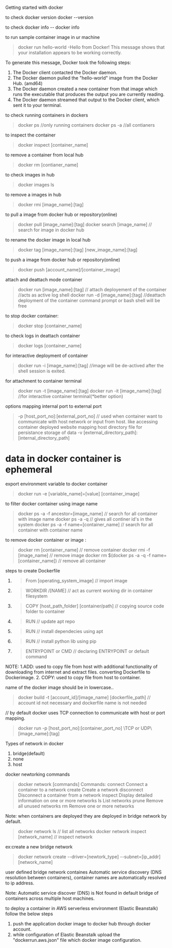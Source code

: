 Getting started with docker 

to check docker version
docker --version

to check docker info
-- docker info

to run sample container image in ur machine 
> docker run hello-world
-Hello from Docker!
This message shows that your installation appears to be working correctly.

To generate this message, Docker took the following steps:  
 1. The Docker client contacted the Docker daemon.
 2. The Docker daemon pulled the "hello-world" image from the Docker Hub.
    (amd64)
 3. The Docker daemon created a new container from that image which runs the
    executable that produces the output you are currently reading.
 4. The Docker daemon streamed that output to the Docker client, which sent it
    to your terminal.

to check running containers in dockers
 > docker ps //only running containers
 > docker ps -a //all contianers

to inspect the container 
>docker inspect [container_name]


to remove a container from local hub
> docker rm [contianer_name]

to check images in hub
> docker images ls

to remove a images in hub
> docker rmi [image_name]:[tag]

to pull a image from docker hub or repository(online)
> docker pull [image_name]:[tag]
> docker search [image_name] // search for image in docker hub

to rename the docker image in local hub
> docker tag [image_name]:[tag] [new_image_name]:[tag]

to push a image from docker hub or repository(online)
> docker push [account_name]/[container_image]

attach and deattach mode container
> docker run [image_name]:[tag] // attach deployement of the container  //acts as active log shell
> docker run -d [image_name]:[tag] //deattach deployment of the container command prompt or bash shell will be free

to stop docker container:
> docker stop [container_name]

to check logs in deattach container 
>docker logs [container_name]

for interactive deployment of container 
> docker run -i [image_name]:[tag]  //image will be de-actived after the shell session is exited.

for attachment to container terminal
> docker run -t [image_name]:[tag]
> docker run -it [image_name]:[tag]  //for interactive container terminal(*better option)

options
mapping internal port to external port
> -p  [host_port_no]:[external_port_no] // used when container want to communicate with host network or input from host. like accessing container deployed website
mapping host directory file for persistance storage of data
> -v  [external_directory_path]:[internal_directory_path]  

# data in docker container is ephemeral 

export environment variable to docker container
> docker run -e [variable_name]=[value]  [container_image]

to filter docker container using image name
> docker ps -a -f ancestor=[image_name] // search for all container with image name
> docker ps -a -q   // gives all continer id's in the system
> docker ps -a  -f name=[container_name] // search for all container with container name

to remove docker container or image :
> docker rm [container_name] // remove container
> docker rmi -f [image_name] // remove image
> docker rm $(docker ps -a -q -f name=[container_name]) // remove all container



steps to create Dockerfile 
1. > From [operating_system_image]      // import image
2. > WORKDIR /[NAME] // act as current working dir in container filesystem
3. > COPY [host_path_folder] [container/path]    // copying source code  folder to container
4. > RUN              // update apt repo
5. > RUN              // install dependecies using apt
6. > RUN              // install python lib using pip
7. > ENTRYPOINT or CMD       // declaring ENTRYPOINT or default command

NOTE:
1.ADD: used to copy file from host with additional functionality of downloading from internet and extract files.
converting Dockerfile to Dockerimage.
2. COPY: used to copy file from host to container.



name of the docker image should be in lowercase..
>docker build -t [account_id]/[image_name] [dockerfile_path] // account id not necessary and dockerfile name is not needed




// by default docker uses TCP connection to communicate with host or port mapping.
> docker run -p [host_port_no]:[container_port_no] \TCP or UDP\ [image_name]:[tag] 

Types of network in docker 
1. bridge(default)
2. none
3. host

docker newtorking commands
> docker  network [commands]
> Commands:
>  connect     Connect a container to a network
>  create      Create a network
>  disconnect  Disconnect a container from a network
>  inspect     Display detailed information on one or more networks
>  ls          List networks
>  prune       Remove all unused networks
>  rm          Remove one or more networks

Note: when containers are deployed they are deployed in bridge network by default.
> docker network ls // list all networks
> docker network inspect [network_name] // inspect network

ex:create a new bridge network
> docker network create  --driver=[newtork_type]  --subnet=[ip_addr] [network_name]

user defined bridge network containes Automatic service discovery (DNS resolution between containers), container names are automatically resolved to ip address. 

Note: Automatic service discover (DNS) is Not found in default bridge of containers across multiple host machines.

to deploy a container in AWS serverless environment (Elastic Beanstalk) follow the below steps
1. push the application docker image to docker hub through docker account.
2. while configuration of Elastic Beanstalk upload the "dockerrun.aws.json" file which docker image configuration.

